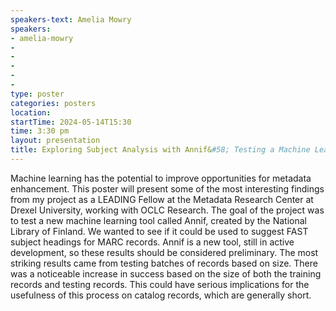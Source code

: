 ```yaml
---
speakers-text: Amelia Mowry
speakers:
- amelia-mowry
- 
- 
- 
- 
- 
type: poster
categories: posters
location:
startTime: 2024-05-14T15:30
time: 3:30 pm
layout: presentation
title: Exploring Subject Analysis with Annif&#58; Testing a Machine Learning Tool for Subject Heading Creation
---
```

Machine learning has the potential to improve opportunities for metadata enhancement. This poster will present some of the most interesting findings from my project as a LEADING Fellow at the Metadata Research Center at Drexel University, working with OCLC Research. The goal of the project was to test a new machine learning tool called Annif, created by the National Library of Finland. We wanted to see if it could be used to suggest FAST subject headings for MARC records. Annif is a new tool, still in active development, so these results should be considered preliminary. The most striking results came from testing batches of records based on size. There was a noticeable increase in success based on the size of both the training records and testing records. This could have serious implications for the usefulness of this process on catalog records, which are generally short. 